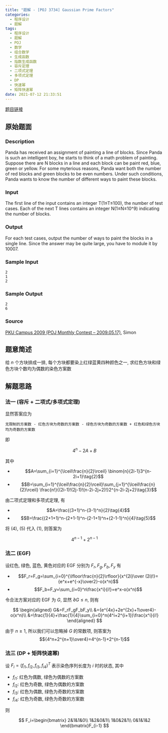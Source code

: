 ```yaml
---
title: "题解 - [POJ 3734] Gaussian Prime Factors"
categories:
  - 程序设计
  - 题解
tags:
  - 程序设计
  - 题解
  - POJ
  - 数学
  - 组合数学
  - 生成函数
  - 指数生成函数
  - 容斥定理
  - 二项式定理
  - 多项式定理
  - DP
  - 快速幂
  - 矩阵快速幂
date: 2021-07-12 21:33:51
---
```


[题目链接](https://vjudge.net/problem/POJ-3734/origin)

<!-- more -->

## 原始题面

### Description

Panda has received an assignment of painting a line of blocks. Since Panda is such an intelligent boy, he starts to think of a math problem of painting. Suppose there are N blocks in a line and each block can be paint red, blue, green or yellow. For some myterious reasons, Panda want both the number of red blocks and green blocks to be even numbers. Under such conditions, Panda wants to know the number of different ways to paint these blocks.

### Input

The first line of the input contains an integer T(1≤T≤100), the number of test cases. Each of the next T lines contains an integer N(1≤N≤10^9) indicating the number of blocks.

### Output

For each test cases, output the number of ways to paint the blocks in a single line. Since the answer may be quite large, you have to module it by 10007.

### Sample Input

```input1
2
1
2
```

### Sample Output

```output1
2
6
```

### Source

[PKU Campus 2009 (POJ Monthly Contest – 2009.05.17)](https://poj.org/searchproblem?field=source&key=PKU+Campus+2009+%28POJ+Monthly+Contest+%E2%80%93+2009.05.17%29), Simon

## 题意简述

给 $n$ 个方块排成一排, 每个方块都要染上红绿蓝黄四种颜色之一, 求红色方块和绿色方块个数均为偶数的染色方案数

## 解题思路

### 法一 (容斥 + 二项式/多项式定理)

显然答案应为

`无限制的方案数 - 红色方块为奇数的方案数 - 绿色方块为奇数的方案数 + 红色和绿色方块均为奇数的方案数`

即

$$4^n-2A+B\tag{1}$$

其中

- $$A=\sum_{i=1}^{\lceil\frac{n}{2}\rceil} \binom{n}{2i-1}3^{n-2i+1}\tag{2}$$
- $$B=\sum_{i=1}^{\lceil\frac{n}{2}\rceil}\sum_{j=1}^{\lceil\frac{n}{2}\rceil} \frac{n!}{(2i-1)!(2j-1)!(n-2i-2j+2)!}2^{n-2i-2j+2}\tag{3}$$

由二项式定理和多项式定理, 有

- $$A=\frac{(3+1)^n-(3-1)^n}{2}\tag{4}$$
- $$B=\frac{(2+1+1)^n-(2+1-1)^n-(2-1+1)^n+(2-1-1)^n}{4}\tag{5}$$

将 $\text{(4)}$, $\text{(5)}$ 代入 $\text{(1)}$, 则答案为

$$4^{n-1}+2^{n-1}$$

### 法二 (EGF)

设红色, 绿色, 蓝色, 黄色对应的 EGF 分别为 $F_r,F_g,F_b,F_y$ 有

- $$F_r=F_g=\sum_{i=0}^{\lfloor\frac{n}{2}\rfloor}{x^{2i}\over (2i)!}={e^x+e^{-x}\over2}-o(x^n)$$
- $$F_b=F_y=\sum_{i=0}^n\frac{x^i}{i!}=e^x-o(x^n)$$

令合法方案对应的 EGF 为 $G$, 显然 $\partial G\leqslant n$, 则有

$$
\begin{aligned}
  G&=F_rF_gF_bF_y\\
  &={e^{4x}+2e^{2x}+1\over4}-o(x^n)\\
  &=\frac{1}{4}+\frac{1}{4}\sum_{i=0}^n(4^i+2^{i+1})\frac{x^i}{i!}
\end{aligned}
$$

由于 $n\geqslant 1$, 所以我们可以忽略掉 $G$ 的常数项, 则答案为
$${4^n+2^{n+1}\over4}=4^{n-1}+2^{n-1}$$

### 法三 (DP + 矩阵快速幂)

设 $F_i=(f_{i1},f_{i2},f_{i3},f_{i4})^T$ 表示染色序列长度为 $i$ 时的状态, 其中

- $f_{i1}$: 红色为偶数, 绿色为偶数的方案数
- $f_{i2}$: 红色为奇数, 绿色为偶数的方案数
- $f_{i3}$: 红色为偶数, 绿色为奇数的方案数
- $f_{i4}$: 红色为奇数, 绿色为奇数的方案数

则

$$
F_i=\begin{bmatrix}
  2&1&1&0\\
  1&2&0&1\\
  1&0&2&1\\
  0&1&1&2
\end{bmatrix}F_{i-1}
$$
